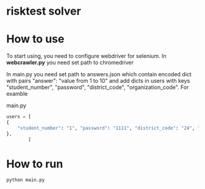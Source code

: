 # risktest solver

# How to use
To start using, you need to configure webdriver for selenium. In **webcrawler.py** you need set path to chromedriver

In main.py you need set path to answers.json which contain encoded dict with pairs "answer": "value from 1 to 10" and add dicts in users with keys "student_number", "password", "district_code", "organization_code". For examble

main.py
```py
users = [
{
    "student_number": "1", "password": "1111", "district_code": "24", "organization_code": "10"
},
        ]
```

# How to run
```bash
python main.py
```
